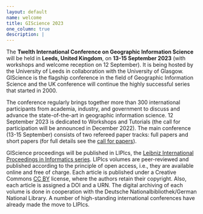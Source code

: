 ```yaml
---
layout: default
name: welcome
title: GIScience 2023
one_column: true
description: |
---
```


The **Twelth International Conference on Geographic Information Science** will be held in **Leeds, United Kingdom**, on **13-15 September 2023** (with workshops and welcome reception on 12 September). It is being hosted by the University of Leeds in collaboration with the University of Glasgow. 
GIScience is the flagship conference in the field of Geographic Information Science and the UK conference will continue the highly successful series that started in 2000.

The conference regularly brings together more than 300 international participants from academia, industry, and government to discuss and advance the state-of-the-art in geographic information science. 12 September 2023 is dedicated to Workshops and Tutorials (the call for participation will be announced in December 2022). 
The main conference (13-15 September) consists of two refereed paper tracks: full papers and short papers (for full details see the <a href="#cfp">call for papers</a>).

<!--The GIScience conference series has always had a focus on fundamental research themes and questions. Papers advancing the field methodologically or theoretically are encouraged; papers strictly dealing with applications are discouraged. GIScience 2018 welcomes papers and proposals covering emerging topics and fundamental research findings across all sectors of geographic information science, including (but not limited to) the role of geographic information in geography, computer science, engineering, information science, linguistics, mathematics, cognitive science, philosophy, psychology, social science, and geostatistics.-->

GIScience proceedings will be published in LIPIcs, the [Leibniz International Proceedings in Informatics series](https://www.dagstuhl.de/en/publications/lipics). LIPIcs volumes are peer-reviewed and published according to the principle of open access, i.e., they are available online and free of charge. Each article is published under a Creative Commons [CC BY](http://creativecommons.org/licenses/by/3.0/) license, where the authors retain their copyright. Also, each article is assigned a DOI and a URN. The digital archiving of each volume is done in cooperation with the Deutsche Nationalbibliothek/German National Library. A number of high-standing international conferences have already made the move to LIPIcs.
